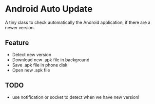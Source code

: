 # Android Auto Update

A tiny class to check automatically the Android application, if there are a newer version.

## Feature

- Detect new version
- Download new .apk file in background
- Save .apk file in phone disk
- Open new .apk file

## TODO

- use notification or socket to detect when we have new version!
